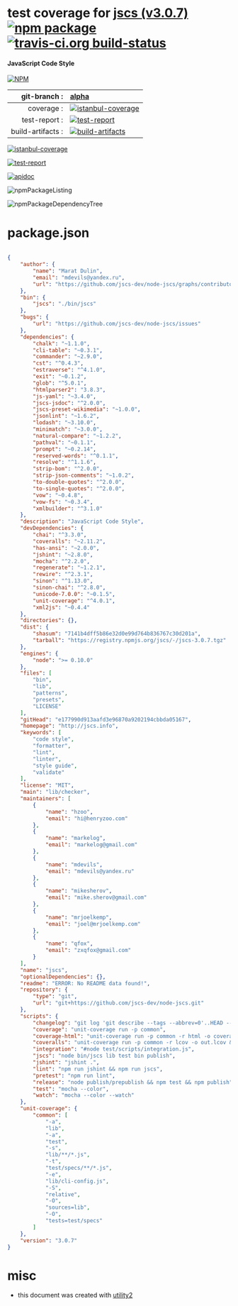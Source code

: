 # test coverage for  [jscs (v3.0.7)](http://jscs.info)  [![npm package](https://img.shields.io/npm/v/npmtest-jscs.svg?style=flat-square)](https://www.npmjs.org/package/npmtest-jscs) [![travis-ci.org build-status](https://api.travis-ci.org/npmtest/node-npmtest-jscs.svg)](https://travis-ci.org/npmtest/node-npmtest-jscs)
#### JavaScript Code Style

[![NPM](https://nodei.co/npm/jscs.png?downloads=true)](https://www.npmjs.com/package/jscs)

| git-branch : | [alpha](https://github.com/npmtest/node-npmtest-jscs/tree/alpha)|
|--:|:--|
| coverage : | [![istanbul-coverage](https://npmtest.github.io/node-npmtest-jscs/build/coverage.badge.svg)](https://npmtest.github.io/node-npmtest-jscs/build/coverage.html/index.html)|
| test-report : | [![test-report](https://npmtest.github.io/node-npmtest-jscs/build/test-report.badge.svg)](https://npmtest.github.io/node-npmtest-jscs/build/test-report.html)|
| build-artifacts : | [![build-artifacts](https://npmtest.github.io/node-npmtest-jscs/glyphicons_144_folder_open.png)](https://github.com/npmtest/node-npmtest-jscs/tree/gh-pages/build)|

[![istanbul-coverage](https://npmtest.github.io/node-npmtest-jscs/build/screenCapture.buildCustomOrg.browser.coverage.html.png)](https://npmtest.github.io/node-npmtest-jscs/build/coverage.html/index.html)

[![test-report](https://npmtest.github.io/node-npmtest-jscs/build/screenCapture.buildCustomOrg.browser.%252Fhome%252Ftravis%252Fbuild%252Fnpmtest%252Fnode-npmtest-jscs%252Ftmp%252Fbuild%252Ftest-report.html.png)](https://npmtest.github.io/node-npmtest-jscs/build/test-report.html)

[![apidoc](https://npmdoc.github.io/node-npmdoc-jscs/build/screenCapture.buildApidoc.browser.%252Fhome%252Ftravis%252Fbuild%252Fnpmdoc%252Fnode-npmdoc-jscs%252Ftmp%252Fbuild%252Fapidoc.html.png)](https://npmdoc.github.io/node-npmdoc-jscs/build/apidoc.html)

![npmPackageListing](https://npmtest.github.io/node-npmtest-jscs/build/screenCapture.npmPackageListing.svg)

![npmPackageDependencyTree](https://npmtest.github.io/node-npmtest-jscs/build/screenCapture.npmPackageDependencyTree.svg)



# package.json

```json

{
    "author": {
        "name": "Marat Dulin",
        "email": "mdevils@yandex.ru",
        "url": "https://github.com/jscs-dev/node-jscs/graphs/contributors"
    },
    "bin": {
        "jscs": "./bin/jscs"
    },
    "bugs": {
        "url": "https://github.com/jscs-dev/node-jscs/issues"
    },
    "dependencies": {
        "chalk": "~1.1.0",
        "cli-table": "~0.3.1",
        "commander": "~2.9.0",
        "cst": "^0.4.3",
        "estraverse": "^4.1.0",
        "exit": "~0.1.2",
        "glob": "^5.0.1",
        "htmlparser2": "3.8.3",
        "js-yaml": "~3.4.0",
        "jscs-jsdoc": "^2.0.0",
        "jscs-preset-wikimedia": "~1.0.0",
        "jsonlint": "~1.6.2",
        "lodash": "~3.10.0",
        "minimatch": "~3.0.0",
        "natural-compare": "~1.2.2",
        "pathval": "~0.1.1",
        "prompt": "~0.2.14",
        "reserved-words": "^0.1.1",
        "resolve": "^1.1.6",
        "strip-bom": "^2.0.0",
        "strip-json-comments": "~1.0.2",
        "to-double-quotes": "^2.0.0",
        "to-single-quotes": "^2.0.0",
        "vow": "~0.4.8",
        "vow-fs": "~0.3.4",
        "xmlbuilder": "^3.1.0"
    },
    "description": "JavaScript Code Style",
    "devDependencies": {
        "chai": "^3.3.0",
        "coveralls": "~2.11.2",
        "has-ansi": "~2.0.0",
        "jshint": "~2.8.0",
        "mocha": "^2.2.0",
        "regenerate": "~1.2.1",
        "rewire": "^2.3.1",
        "sinon": "^1.13.0",
        "sinon-chai": "^2.8.0",
        "unicode-7.0.0": "~0.1.5",
        "unit-coverage": "^4.0.1",
        "xml2js": "~0.4.4"
    },
    "directories": {},
    "dist": {
        "shasum": "7141b4dff5b86e32d0e99d764b836767c30d201a",
        "tarball": "https://registry.npmjs.org/jscs/-/jscs-3.0.7.tgz"
    },
    "engines": {
        "node": ">= 0.10.0"
    },
    "files": [
        "bin",
        "lib",
        "patterns",
        "presets",
        "LICENSE"
    ],
    "gitHead": "e177990d913aafd3e96870a9202194cbbda05167",
    "homepage": "http://jscs.info",
    "keywords": [
        "code style",
        "formatter",
        "lint",
        "linter",
        "style guide",
        "validate"
    ],
    "license": "MIT",
    "main": "lib/checker",
    "maintainers": [
        {
            "name": "hzoo",
            "email": "hi@henryzoo.com"
        },
        {
            "name": "markelog",
            "email": "markelog@gmail.com"
        },
        {
            "name": "mdevils",
            "email": "mdevils@yandex.ru"
        },
        {
            "name": "mikesherov",
            "email": "mike.sherov@gmail.com"
        },
        {
            "name": "mrjoelkemp",
            "email": "joel@mrjoelkemp.com"
        },
        {
            "name": "qfox",
            "email": "zxqfox@gmail.com"
        }
    ],
    "name": "jscs",
    "optionalDependencies": {},
    "readme": "ERROR: No README data found!",
    "repository": {
        "type": "git",
        "url": "git+https://github.com/jscs-dev/node-jscs.git"
    },
    "scripts": {
        "changelog": "git log 'git describe --tags --abbrev=0'..HEAD --pretty=format:' * %s (%an)' | grep -v 'Merge pull request'",
        "coverage": "unit-coverage run -p common",
        "coverage-html": "unit-coverage run -p common -r html -o coverage.html",
        "coveralls": "unit-coverage run -p common -r lcov -o out.lcov && cat out.lcov | coveralls",
        "integration": "#node test/scripts/integration.js",
        "jscs": "node bin/jscs lib test bin publish",
        "jshint": "jshint .",
        "lint": "npm run jshint && npm run jscs",
        "pretest": "npm run lint",
        "release": "node publish/prepublish && npm test && npm publish",
        "test": "mocha --color",
        "watch": "mocha --color --watch"
    },
    "unit-coverage": {
        "common": [
            "-a",
            "lib",
            "-a",
            "test",
            "-s",
            "lib/**/*.js",
            "-t",
            "test/specs/**/*.js",
            "-e",
            "lib/cli-config.js",
            "-S",
            "relative",
            "-O",
            "sources=lib",
            "-O",
            "tests=test/specs"
        ]
    },
    "version": "3.0.7"
}
```



# misc
- this document was created with [utility2](https://github.com/kaizhu256/node-utility2)

